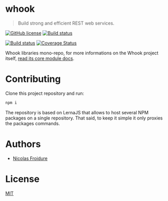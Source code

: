 [//]: # ( )
[//]: # (This file is automatically generated by a `metapak`)
[//]: # (module. Do not change it  except between the)
[//]: # (`content:start/end` flags, your changes would)
[//]: # (be overridden.)
[//]: # ( )
# whook
> Build strong and efficient REST web services.

[![GitHub license](https://img.shields.io/badge/license-MIT-blue.svg)](https://github.com/nfroidure/whook/blob/master/LICENSE)
[![Build status](https://secure.travis-ci.org/nfroidure/whook.svg)](https://travis-ci.org/nfroidure/whook)


[//]: # (::contents:start)

[![Build status](https://secure.travis-ci.org/nfroidure/whook.svg)](https://travis-ci.org/nfroidure/whook)
[![Coverage Status](https://coveralls.io/repos/nfroidure/whook/badge.svg?branch=master)](https://coveralls.io/r/nfroidure/whook?branch=master)

Whook libraries mono-repo, for more informations on the Whook project itself,
 [read its core module docs](./packages/whook/README.md).

# Contributing

Clone this project repository and run:

```sh
npm i
```

The repository is based on LernaJS that allows to host several NPM
 packages on a single repository. That said, to keep it simple
 it only proxies the packages commands. 

[//]: # (::contents:end)

# Authors
- [Nicolas Froidure](http://insertafter.com/en/index.html)

# License
[MIT](https://github.com/nfroidure/whook/blob/master/LICENSE)

